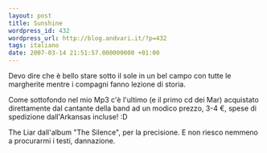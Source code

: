 ```yaml
---
layout: post
title: Sunshine
wordpress_id: 432
wordpress_url: http://blog.andvari.it/?p=432
tags: italiano
date: 2007-03-14 21:51:57.000000000 +01:00
---
```

Devo dire che è bello stare sotto il sole in un bel campo con tutte le margherite mentre i compagni fanno lezione di storia.

Come sottofondo nel mio Mp3 c'è l'ultimo (e il primo cd dei Mar) acquistato direttamente dal cantante della band ad un modico prezzo, 3-4 €, spese di spedizione dall'Arkansas incluse! :D

The Liar dall'album "The Silence", per la precisione. E non riesco nemmeno a procurarmi i testi, dannazione.
